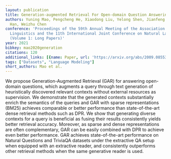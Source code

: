 ```yaml
---
layout: publication
title: Generation-augmented Retrieval For Open-domain Question Answering
authors: Yuning Mao, Pengcheng He, Xiaodong Liu, Yelong Shen, Jianfeng Gao, Jiawei
  Han, Weizhu Chen
conference: 'Proceedings of the 59th Annual Meeting of the Association for Computational
  Linguistics and the 11th International Joint Conference on Natural Language Processing
  (Volume 1: Long Papers)'
year: 2021
bibkey: mao2020generation
citations: 120
additional_links: [{name: Paper, url: 'https://arxiv.org/abs/2009.08553'}]
tags: ["Datasets", "Language Modeling"]
short_authors: Mao et al.
---
```

We propose Generation-Augmented Retrieval (GAR) for answering open-domain
questions, which augments a query through text generation of heuristically
discovered relevant contexts without external resources as supervision. We
demonstrate that the generated contexts substantially enrich the semantics of
the queries and GAR with sparse representations (BM25) achieves comparable or
better performance than state-of-the-art dense retrieval methods such as DPR.
We show that generating diverse contexts for a query is beneficial as fusing
their results consistently yields better retrieval accuracy. Moreover, as
sparse and dense representations are often complementary, GAR can be easily
combined with DPR to achieve even better performance. GAR achieves
state-of-the-art performance on Natural Questions and TriviaQA datasets under
the extractive QA setup when equipped with an extractive reader, and
consistently outperforms other retrieval methods when the same generative
reader is used.